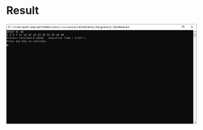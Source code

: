 # Result

![](https://github.com/Zenkin/cpp_programming/blob/master/new/tasks/sieve_of_Eratosthenes/doc/result.jpg "Результат работы программы")

